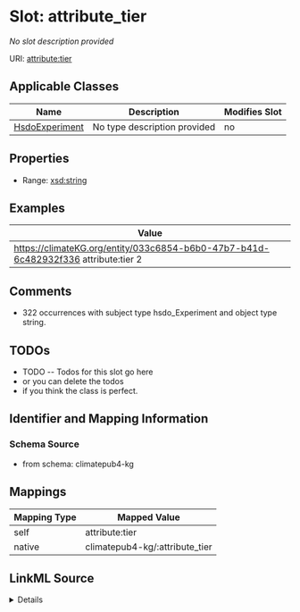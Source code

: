 

# Slot: attribute_tier


_No slot description provided_





URI: [attribute:tier](http://attribute.org/tier)



<!-- no inheritance hierarchy -->





## Applicable Classes

| Name | Description | Modifies Slot |
| --- | --- | --- |
| [HsdoExperiment](../classes/HsdoExperiment.md) | No type description provided |  no  |







## Properties

* Range: [xsd:string](xsd:string)






## Examples

| Value |
| --- |
| https://climateKG.org/entity/033c6854-b6b0-47b7-b41d-6c482932f336 attribute:tier 2 |

## Comments

* 322 occurrences with subject type hsdo_Experiment and object type string.

## TODOs

* TODO -- Todos for this slot go here
* or you can delete the todos
* if you think the class is perfect.

## Identifier and Mapping Information







### Schema Source


* from schema: climatepub4-kg




## Mappings

| Mapping Type | Mapped Value |
| ---  | ---  |
| self | attribute:tier |
| native | climatepub4-kg/:attribute_tier |




## LinkML Source

<details>
```yaml
name: attribute_tier
description: No slot description provided
todos:
- TODO -- Todos for this slot go here
- or you can delete the todos
- if you think the class is perfect.
comments:
- 322 occurrences with subject type hsdo_Experiment and object type string.
examples:
- value: https://climateKG.org/entity/033c6854-b6b0-47b7-b41d-6c482932f336 attribute:tier
    2
from_schema: climatepub4-kg
rank: 1000
slot_uri: attribute:tier
alias: attribute_tier
domain_of:
- hsdo_Experiment
range: string

```
</details>